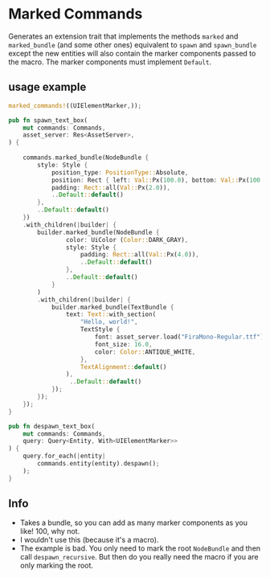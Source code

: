# Marked Commands

Generates an extension trait that implements the methods 
`marked` and `marked_bundle` (and some other ones) equivalent to
`spawn` and `spawn_bundle` except the new entities will also contain
the marker components passed to the macro.
The marker components must implement `Default`.

## usage example

```rust
marked_commands!((UIElementMarker,));

pub fn spawn_text_box(
    mut commands: Commands,
    asset_server: Res<AssetServer>,
) {
 
    commands.marked_bundle(NodeBundle {
        style: Style {
            position_type: PositionType::Absolute,
            position: Rect { left: Val::Px(100.0), bottom: Val::Px(100.0), ..Default::default() },
            padding: Rect::all(Val::Px(2.0)),
            ..Default::default()
        },
        ..Default::default()
    })
    .with_children(|builder| {
        builder.marked_bundle(NodeBundle {
                color: UiColor (Color::DARK_GRAY),
                style: Style {
                    padding: Rect::all(Val::Px(4.0)),
                    ..Default::default()
                },
                ..Default::default()
            }
        )
        .with_children(|builder| {
            builder.marked_bundle(TextBundle {
                text: Text::with_section(
                    "Hello, world!",
                    TextStyle {
                        font: asset_server.load("FiraMono-Regular.ttf"),
                        font_size: 16.0,
                        color: Color::ANTIQUE_WHITE,
                    },
                    TextAlignment::default()
                ),
                 ..Default::default()
            });
        });
    });
}

pub fn despawn_text_box(
    mut commands: Commands,
    query: Query<Entity, With<UIElementMarker>>
) {
    query.for_each(|entity|
        commands.entity(entity).despawn();
    );
}
```
## Info

* Takes a bundle, so you can add as many marker components as you like! 100, why not.
* I wouldn't use this (because it's a macro).
* The example is bad. You only need to mark the root `NodeBundle` and then call `despawn_recursive`. 
But then do you really need the macro if you are only marking the root.